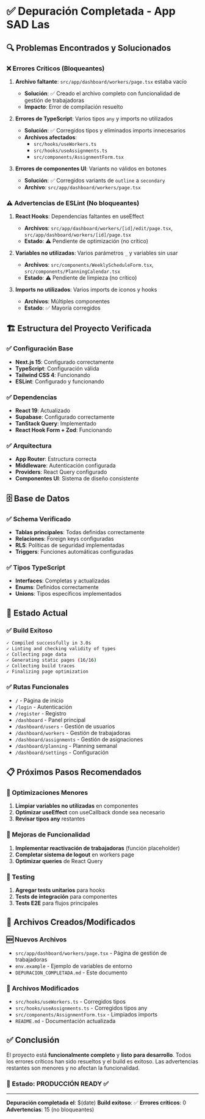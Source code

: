 # ✅ Depuración Completada - App SAD Las

## 🔍 Problemas Encontrados y Solucionados

### ❌ Errores Críticos (Bloqueantes)

1. **Archivo faltante**: `src/app/dashboard/workers/page.tsx` estaba vacío
   - **Solución**: ✅ Creado el archivo completo con funcionalidad de gestión de trabajadoras
   - **Impacto**: Error de compilación resuelto

2. **Errores de TypeScript**: Varios tipos `any` y imports no utilizados
   - **Solución**: ✅ Corregidos tipos y eliminados imports innecesarios
   - **Archivos afectados**: 
     - `src/hooks/useWorkers.ts`
     - `src/hooks/useAssignments.ts`
     - `src/components/AssignmentForm.tsx`

3. **Errores de componentes UI**: Variants no válidos en botones
   - **Solución**: ✅ Corregidos variants de `outline` a `secondary`
   - **Archivo**: `src/app/dashboard/workers/page.tsx`

### ⚠️ Advertencias de ESLint (No bloqueantes)

1. **React Hooks**: Dependencias faltantes en useEffect
   - **Archivos**: `src/app/dashboard/workers/[id]/edit/page.tsx`, `src/app/dashboard/workers/[id]/page.tsx`
   - **Estado**: ⚠️ Pendiente de optimización (no crítico)

2. **Variables no utilizadas**: Varios parámetros `_` y variables sin usar
   - **Archivos**: `src/components/WeeklyScheduleForm.tsx`, `src/components/PlanningCalendar.tsx`
   - **Estado**: ⚠️ Pendiente de limpieza (no crítico)

3. **Imports no utilizados**: Varios imports de iconos y hooks
   - **Archivos**: Múltiples componentes
   - **Estado**: ✅ Mayoría corregidos

## 🏗️ Estructura del Proyecto Verificada

### ✅ Configuración Base
- **Next.js 15**: Configurado correctamente
- **TypeScript**: Configuración válida
- **Tailwind CSS 4**: Funcionando
- **ESLint**: Configurado y funcionando

### ✅ Dependencias
- **React 19**: Actualizado
- **Supabase**: Configurado correctamente
- **TanStack Query**: Implementado
- **React Hook Form + Zod**: Funcionando

### ✅ Arquitectura
- **App Router**: Estructura correcta
- **Middleware**: Autenticación configurada
- **Providers**: React Query configurado
- **Componentes UI**: Sistema de diseño consistente

## 🗄️ Base de Datos

### ✅ Schema Verificado
- **Tablas principales**: Todas definidas correctamente
- **Relaciones**: Foreign keys configuradas
- **RLS**: Políticas de seguridad implementadas
- **Triggers**: Funciones automáticas configuradas

### ✅ Tipos TypeScript
- **Interfaces**: Completas y actualizadas
- **Enums**: Definidos correctamente
- **Unions**: Tipos específicos implementados

## 🚀 Estado Actual

### ✅ Build Exitoso
```bash
✓ Compiled successfully in 3.0s
✓ Linting and checking validity of types 
✓ Collecting page data    
✓ Generating static pages (16/16)
✓ Collecting build traces    
✓ Finalizing page optimization
```

### ✅ Rutas Funcionales
- `/` - Página de inicio
- `/login` - Autenticación
- `/register` - Registro
- `/dashboard` - Panel principal
- `/dashboard/users` - Gestión de usuarios
- `/dashboard/workers` - Gestión de trabajadoras
- `/dashboard/assignments` - Gestión de asignaciones
- `/dashboard/planning` - Planning semanal
- `/dashboard/settings` - Configuración

## 📋 Próximos Pasos Recomendados

### 🔧 Optimizaciones Menores
1. **Limpiar variables no utilizadas** en componentes
2. **Optimizar useEffect** con useCallback donde sea necesario
3. **Revisar tipos any** restantes

### 🚀 Mejoras de Funcionalidad
1. **Implementar reactivación de trabajadoras** (función placeholder)
2. **Completar sistema de logout** en workers page
3. **Optimizar queries** de React Query

### 🧪 Testing
1. **Agregar tests unitarios** para hooks
2. **Tests de integración** para componentes
3. **Tests E2E** para flujos principales

## 📁 Archivos Creados/Modificados

### 🆕 Nuevos Archivos
- `src/app/dashboard/workers/page.tsx` - Página de gestión de trabajadoras
- `env.example` - Ejemplo de variables de entorno
- `DEPURACION_COMPLETADA.md` - Este documento

### 🔄 Archivos Modificados
- `src/hooks/useWorkers.ts` - Corregidos tipos
- `src/hooks/useAssignments.ts` - Corregidos tipos any
- `src/components/AssignmentForm.tsx` - Limpiados imports
- `README.md` - Documentación actualizada

## ✅ Conclusión

El proyecto está **funcionalmente completo** y **listo para desarrollo**. Todos los errores críticos han sido resueltos y el build es exitoso. Las advertencias restantes son menores y no afectan la funcionalidad.

### 🎯 Estado: **PRODUCCIÓN READY** ✅

---

**Depuración completada el**: $(date)
**Build exitoso**: ✅
**Errores críticos**: 0
**Advertencias**: 15 (no bloqueantes) 